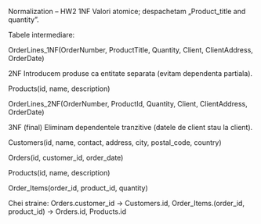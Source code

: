 Normalization – HW2
1NF
Valori atomice; despachetam „Product_title and quantity”.

Tabele intermediare:

OrderLines_1NF(OrderNumber, ProductTitle, Quantity, Client, ClientAddress, OrderDate)

2NF
Introducem produse ca entitate separata (evitam dependenta partiala).

Products(id, name, description)

OrderLines_2NF(OrderNumber, ProductId, Quantity, Client, ClientAddress, OrderDate)

3NF (final)
Eliminam dependentele tranzitive (datele de client stau la client).

Customers(id, name, contact, address, city, postal_code, country)

Orders(id, customer_id, order_date)

Products(id, name, description)

Order_Items(order_id, product_id, quantity)

Chei straine: Orders.customer_id → Customers.id, Order_Items.(order_id, product_id) → Orders.id, Products.id
